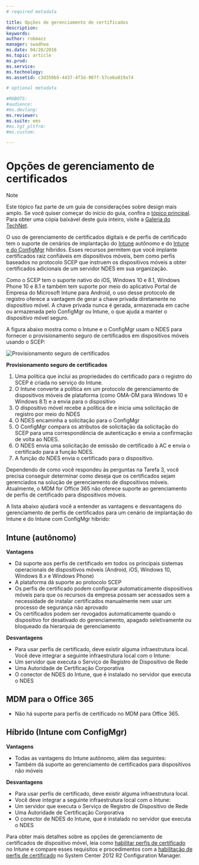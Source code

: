 ```yaml
---
# required metadata

title: Opções de gerenciamento de certificados
description:
keywords:
author: robmazz
manager: swadhwa
ms.date: 04/28/2016
ms.topic: article
ms.prod:
ms.service:
ms.technology:
ms.assetid: c3d350b5-4437-4f3d-907f-57ce6a819a74

# optional metadata

#ROBOTS:
#audience:
#ms.devlang:
ms.reviewer: 
ms.suite: ems
#ms.tgt_pltfrm:
#ms.custom:

---
```


# Opções de gerenciamento de certificados

>[!NOTE]
>Este tópico faz parte de um guia de considerações sobre design mais amplo. Se você quiser começar do início do guia, confira o [tópico principal](mdm-design-considerations-guide.md). Para obter uma cópia baixável deste guia inteiro, visite a [Galeria do TechNet](https://gallery.technet.microsoft.com/Mobile-Device-Management-7d401582).

O uso de gerenciamento de certificados digitais e de perfis de certificado tem o suporte de cenários de implantação do [Intune](/Intune/deployuse/secure-resource-access-with-certificate-profiles) autônomo e do [Intune e do ConfigMgr](https://technet.microsoft.com/library/dn261202.aspx) híbridos. Esses recursos permitem que você implante certificados raiz confiáveis em dispositivos móveis, bem como perfis baseados no protocolo SCEP que instruem os dispositivos móveis a obter certificados adicionais de um servidor NDES em sua organização.

Como o SCEP tem o suporte nativo do iOS, Windows 10 e 8.1, Windows Phone 10 e 8.1 e também tem suporte por meio do aplicativo Portal de Empresa do Microsoft Intune para Android, o uso desse protocolo de registro oferece a vantagem de gerar a chave privada diretamente no dispositivo móvel. A chave privada nunca é gerada, armazenada em cache ou armazenada pelo ConfigMgr ou Intune, o que ajuda a manter o dispositivo móvel seguro.

A figura abaixo mostra como o Intune e o ConfigMgr usam o NDES para fornecer o provisionamento seguro de certificados em dispositivos móveis usando o SCEP:

![Provisionamento seguro de certificados](./media/MDM_Figure_07.png)

**Provisionamento seguro de certificados**

1. Uma política que inclui as propriedades do certificado para o registro do SCEP é criada no serviço do Intune.
2. O Intune converte a política em um protocolo de gerenciamento de dispositivos móveis de plataforma (como OMA-DM para Windows 10 e Windows 8.1) e a envia para o dispositivo
3. O dispositivo móvel recebe a política de e inicia uma solicitação de registro por meio do NDES
4. O NDES encaminha a solicitação para o ConfigMgr
5. O ConfigMgr compara os atributos de solicitação da solicitação do SCEP para uma correspondência de autenticação e envia a confirmação de volta ao NDES.
6. O NDES envia uma solicitação de emissão de certificado à AC e envia o certificado para a função NDES.
7. A função do NDES envia o certificado para o dispositivo.

Dependendo de como você respondeu às perguntas na Tarefa 3, você precisa conseguir determinar como deseja que os certificados sejam gerenciados na solução de gerenciamento de dispositivos móveis. Atualmente, o MDM for Office 365 não oferece suporte ao gerenciamento de perfis de certificado para dispositivos móveis. 

A lista abaixo ajudará você a entender as vantagens e desvantagens do gerenciamento de perfis de certificados para um cenário de implantação do Intune e do Intune com ConfigMgr híbrido:

## Intune (autônomo)

**Vantagens**

- Dá suporte aos perfis de certificado em todos os principais sistemas operacionais de dispositivos móveis (Android, iOS, Windows 10, Windows 8.x e Windows Phone)
- A plataforma dá suporte ao protocolo SCEP
- Os perfis de certificado podem configurar automaticamente dispositivos móveis para que os recursos da empresa possam ser acessados sem a necessidade de instalar certificados manualmente nem usar um processo de segurança não aprovado
- Os certificados podem ser revogados automaticamente quando o dispositivo for desativado do gerenciamento, apagado seletivamente ou bloqueado da hierarquia de gerenciamento

**Desvantagens**

- Para usar perfis de certificado, deve existir alguma infraestrutura local. Você deve integrar a seguinte infraestrutura local com o Intune:
 - Um servidor que executa o Serviço de Registro de Dispositivo de Rede
 - Uma Autoridade de Certificação Corporativa
 - O conector de NDES do Intune, que é instalado no servidor que executa o NDES

## MDM para o Office 365

- Não há suporte para perfis de certificado no MDM para Office 365.

## Híbrido (Intune com ConfigMgr)

**Vantagens**

- Todas as vantagens do Intune autônomo, além das seguintes:
 - Também dá suporte ao gerenciamento de certificados para dispositivos não móveis

**Desvantagens**

- Para usar perfis de certificado, deve existir alguma infraestrutura local. 
- Você deve integrar a seguinte infraestrutura local com o Intune:
 - Um servidor que executa o Serviço de Registro de Dispositivo de Rede
 - Uma Autoridade de Certificação Corporativa
 - O conector de NDES do Intune, que é instalado no servidor que executa o NDES

Para obter mais detalhes sobre as opções de gerenciamento de certificados de dispositivo móvel, leia como [habilitar perfis de certificado](/Intune/deployuse/secure-resource-access-with-certificate-profiles) no Intune e compare esses requisitos e procedimentos com a [habilitação de perfis de certificado](https://technet.microsoft.com/library/dn261202.aspx) no System Center 2012 R2 Configuration Manager.

<!--HONumber=Apr16_HO2-->


